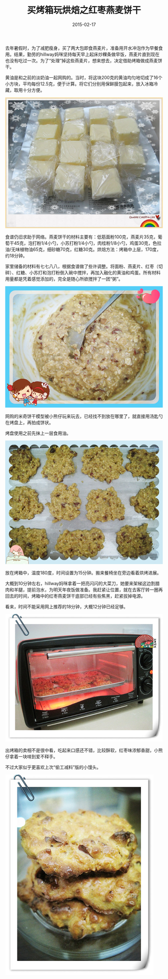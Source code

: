 ﻿---
title: "买烤箱玩烘焙之红枣燕麦饼干"
date: 2015-02-17
categories: 
  - "health"
tags: 
  - "烘焙"
---

去年暑假时，为了减肥瘦身，买了两大包即食燕麦片，准备用开水冲泡作为早餐食用。结果，勤劳的hillway妈咪坚持每天早上起床炒粿条做早饭，燕麦片直到现在也没有吃过一次。为了“处理”掉这些燕麦片，想来想去，决定借助烤箱做成燕麦饼干。

黄油是和之前的淡奶油一起网购的。当时，将这块200克的黄油均匀地切成了16个小方块，平均每份12.5克，便于计算。将它们分别用保鲜膜包起来，放入冰箱冷藏，取用十分方便。

![IMG_0118_副本](/images/16338981762_5e9a35e64d_z.jpg)

食谱仍旧求助于网络。燕麦饼干的材料主要有：低筋面粉100克，燕麦片35克，葡萄干45克，泡打粉1/4小勺，小苏打粉1/4小勺，肉桂粉1/8小勺，鸡蛋30克，色拉油/无味植物油65克，细砂糖70克，红糖30克。烘焙方法：烤箱中上层，170度，约18分钟。

家里储备的材料有七七八八，根据食谱做了些许调整。将面粉、燕麦片、红枣（切碎）、红糖、小苏打和泡打粉倒入碗中搅拌，再加入融化的黄油和鸡蛋。所有材料用量都是凭着感觉添加的，完全是随心所欲搅拌了一团“粥”。

![IMG_0446_副本](/images/16372216430_1527f6b35f_z.jpg)

网购的米奇饼干模型被小熊仔玩来玩去，已经找不到放在哪里了，就直接用汤匙勺在烤盘上，再拍成饼状。

烤盘使用之前先抹上一层食用油。

![IMG_0447_副本](/images/16533659856_a266252299_z.jpg)

放在烤箱中，温度180度，时间设置为15分钟。搬来餐椅坐在旁边看着烘烤进展。

大概到10分钟左右，hillway妈咪拿着一把亮闪闪的大菜刀，她要来架梯这边割腊肉和羊腿，提前泡水，为明天年夜饭做准备。我赶紧让位置，就在去客厅转一圈再回去的时间，烤箱中的红枣燕麦饼干底部已经有些焦黑，赶紧拔掉电源。

看来，时间不能采用网上推荐的18分钟，大概12分钟已经足够。

![IMG_0449_副本](/images/15939493113_73568bee7b_z.jpg)

出烤箱的卖相不是很中看，吃起来口感还不错，比较酥软，红枣味浓郁香甜，小熊仔拿着一块啃到爱不释手。

不过大家似乎更喜欢上次“偷工减料”版的小馒头。

![IMG_0453_副本](/images/16373756237_cd939ca44e_z.jpg)

